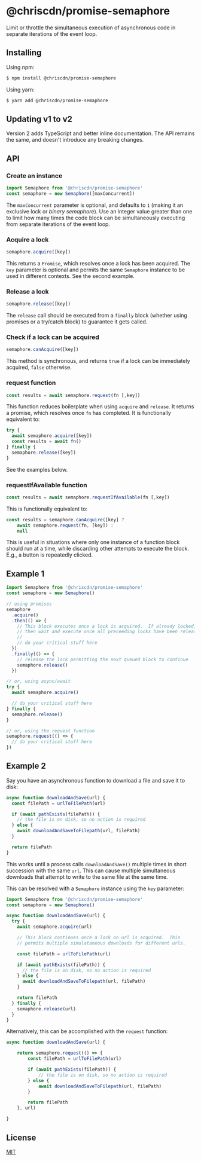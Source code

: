 # @chriscdn/promise-semaphore

Limit or throttle the simultaneous execution of asynchronous code in separate iterations of the event loop.

## Installing

Using npm:

```bash
$ npm install @chriscdn/promise-semaphore
```

Using yarn:

```bash
$ yarn add @chriscdn/promise-semaphore
```

## Updating v1 to v2

Version 2 adds TypeScript and better inline documentation. The API remains the same, and doesn't introduce any breaking changes.

## API

### Create an instance

```js
import Semaphore from '@chriscdn/promise-semaphore'
const semaphore = new Semaphore([maxConcurrent])
```

The `maxConcurrent` parameter is optional, and defaults to `1` (making it an exclusive lock or _binary semaphore_). Use an integer value greater than one to limit how many times the code block can be simultaneously executing from separate iterations of the event loop.

### Acquire a lock

```js
semaphore.acquire([key])
```

This returns a `Promise`, which resolves once a lock has been acquired. The `key` parameter is optional and permits the same `Semaphore` instance to be used in different contexts. See the second example.

### Release a lock

```js
semaphore.release([key])
```

The `release` call should be executed from a `finally` block (whether using promises or a try/catch block) to guarantee it gets called.

### Check if a lock can be acquired

```js
semaphore.canAcquire([key])
```

This method is synchronous, and returns `true` if a lock can be immediately acquired, `false` otherwise.

### request function

```js
const results = await semaphore.request(fn [,key])
```

This function reduces boilerplate when using `acquire` and `release`. It returns a promise, which resolves once `fn` has completed. It is functionally equivalent to:

```js
try {
  await semaphore.acquire([key])
  const results = await fn()
} finally {
  semaphore.release([key])
}
```

See the examples below.

### requestIfAvailable function

```js
const results = await semaphore.requestIfAvailable(fn [,key])
```

This is functionally equivalent to:

```js
const results = semaphore.canAcquire([key] ?
	await semaphore.request(fn, [key]) :
	null
```

This is useful in situations where only one instance of a function block should run at a time, while discarding other attempts to execute the block. E.g., a button is repeatedly clicked.

## Example 1

```js
import Semaphore from '@chriscdn/promise-semaphore'
const semaphore = new Semaphore()

// using promises
semaphore
  .acquire()
  .then(() => {
    // This block executes once a lock is acquired.  If already locked,
    // then wait and execute once all preceeding locks have been released.
    //
    // do your critical stuff here
  })
  .finally(() => {
    // release the lock permitting the next queued block to continue
    semaphore.release()
  })

// or, using async/await
try {
  await semaphore.acquire()

  // do your critical stuff here
} finally {
  semaphore.release()
}

// or, using the request function
semaphore.request(() => {
  // do your critical stuff here
})
```

## Example 2

Say you have an asynchronous function to download a file and save it to disk:

```js
async function downloadAndSave(url) {
  const filePath = urlToFilePath(url)

  if (await pathExists(filePath)) {
    // the file is on disk, so no action is required
  } else {
    await downloadAndSaveToFilepath(url, filePath)
  }

  return filePath
}
```

This works until a process calls `downloadAndSave()` multiple times in short succession with the same `url`. This can cause multiple simultaneous downloads that attempt to write to the same file at the same time.

This can be resolved with a `Semaphore` instance using the `key` parameter:

```js
import Semaphore from '@chriscdn/promise-semaphore'
const semaphore = new Semaphore()

async function downloadAndSave(url) {
  try {
    await semaphore.acquire(url)

    // This block continues once a lock on url is acquired.  This
    // permits multiple simulataneous downloads for different urls.

    const filePath = urlToFilePath(url)

    if (await pathExists(filePath)) {
      // the file is on disk, so no action is required
    } else {
      await downloadAndSaveToFilepath(url, filePath)
    }

    return filePath
  } finally {
    semaphore.release(url)
  }
}
```

Alternatively, this can be accomplished with the `request` function:

```js
async function downloadAndSave(url) {

	return semaphore.request(() => {
		const filePath = urlToFilePath(url)

		if (await pathExists(filePath)) {
			// the file is on disk, so no action is required
		} else {
			await downloadAndSaveToFilepath(url, filePath)
		}

		return filePath
	}, url)

}
```

## License

[MIT](LICENSE)
